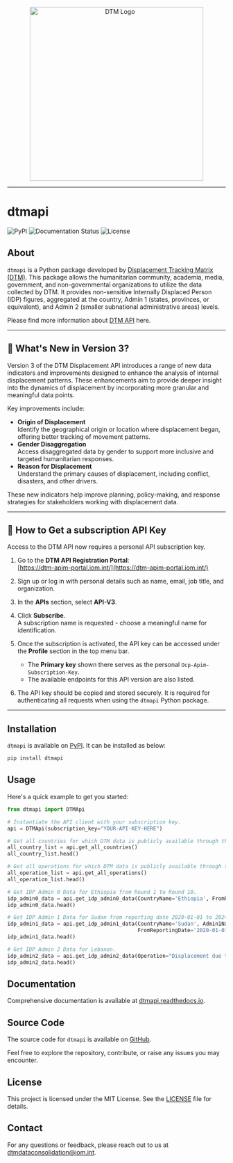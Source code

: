 <p align="center">
  <img alt="DTM Logo" src="https://dtm.iom.int/themes/custom/dtm_global/logo.svg" width="400">
</p>

---

# dtmapi

![PyPI](https://img.shields.io/pypi/v/dtmapi)
![Documentation Status](https://readthedocs.org/projects/dtmapi/badge/?version=latest)
![License](https://img.shields.io/github/license/Displacement-tracking-Matrix/dtmapi)

## About

`dtmapi` is a Python package developed by [Displacement Tracking Matrix (DTM)](https://dtm.iom.int/). This package allows the humanitarian community, academia, media, government, and non-governmental organizations to utilize the data collected by DTM. It provides non-sensitive Internally Displaced Person (IDP) figures, aggregated at the country, Admin 1 (states, provinces, or equivalent), and Admin 2 (smaller subnational administrative areas) levels.

Please find more information about [DTM API](https://dtm.iom.int/data-and-analysis/dtm-api) here.

---

## 🚀 What's New in Version 3?

Version 3 of the DTM Displacement API introduces a range of new data indicators and improvements designed to enhance the analysis of internal displacement patterns. These enhancements aim to provide deeper insight into the dynamics of displacement by incorporating more granular and meaningful data points.

Key improvements include:

- **Origin of Displacement**  
   Identify the geographical origin or location where displacement began, offering better tracking of movement patterns.
- **Gender Disaggregation**  
  Access disaggregated data by gender to support more inclusive and targeted humanitarian responses.
- **Reason for Displacement**  
  Understand the primary causes of displacement, including conflict, disasters, and other drivers.

These new indicators help improve planning, policy-making, and response strategies for stakeholders working with displacement data.

---

## 🔑 How to Get a subscription API Key

Access to the DTM API now requires a personal API subscription key.

1. Go to the **DTM API Registration Portal**:  
   [https://dtm-apim-portal.iom.int/](https://dtm-apim-portal.iom.int/)

2. Sign up or log in with personal details such as name, email, job title, and organization.

3. In the **APIs** section, select **API-V3**.

4. Click **Subscribe**.  
   A subscription name is requested - choose a meaningful name for identification.

5. Once the subscription is activated, the API key can be accessed under the **Profile** section in the top menu bar.

   - The **Primary key** shown there serves as the personal `Ocp-Apim-Subscription-Key`.
   - The available endpoints for this API version are also listed.

6. The API key should be copied and stored securely. It is required for authenticating all requests when using the `dtmapi` Python package.

---

## Installation

`dtmapi` is available on [PyPI](https://pypi.org/project/dtmapi/). It can be installed as below:

```sh
pip install dtmapi
```

## Usage

Here's a quick example to get you started:

```python
from dtmapi import DTMApi

# Instantiate the API client with your subscription key.
api = DTMApi(subscription_key="YOUR-API-KEY-HERE")

# Get all countries for which DTM data is publicly available through the API.
all_country_list = api.get_all_countries()
all_country_list.head()

# Get all operations for which DTM data is publicly available through the API.
all_operation_list = api.get_all_operations()
all_operation_list.head()

# Get IDP Admin 0 Data for Ethiopia from Round 1 to Round 10.
idp_admin0_data = api.get_idp_admin0_data(CountryName='Ethiopia', FromRoundNumber=1, ToRoundNumber=10)
idp_admin0_data.head()

# Get IDP Admin 1 Data for Sudan from reporting date 2020-01-01 to 2024-08-15.
idp_admin1_data = api.get_idp_admin1_data(CountryName='Sudan', Admin1Name="Blue Nile",
                                          FromReportingDate='2020-01-01', ToReportingDate='2024-08-15')
idp_admin1_data.head()

# Get IDP Admin 2 Data for Lebanon.
idp_admin2_data = api.get_idp_admin2_data(Operation="Displacement due to conflict", CountryName='Lebanon')
idp_admin2_data.head()
```

## Documentation

Comprehensive documentation is available at [dtmapi.readthedocs.io](https://dtmapi.readthedocs.io/en/latest/index.html).

## Source Code

The source code for `dtmapi` is available on [GitHub](https://github.com/Displacement-tracking-Matrix/dtmapi).

Feel free to explore the repository, contribute, or raise any issues you may encounter.

## License

This project is licensed under the MIT License. See the [LICENSE](LICENSE) file for details.

## Contact

For any questions or feedback, please reach out to us at [dtmdataconsolidation@iom.int](mailto:dtmdataconsolidation@iom.int).
